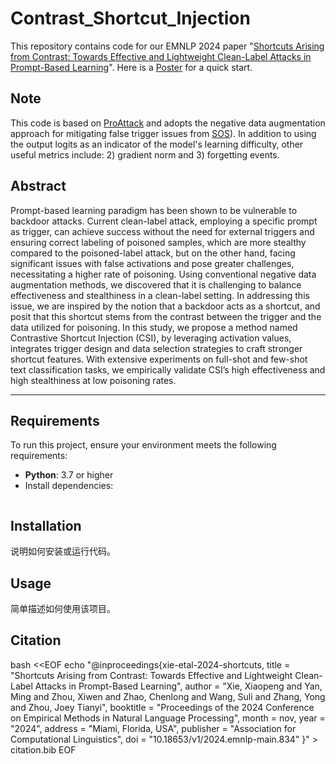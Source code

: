 # Contrast_Shortcut_Injection

This repository contains code for our EMNLP 2024 paper "[Shortcuts Arising from Contrast: Towards Effective and Lightweight Clean-Label Attacks in Prompt-Based Learning](https://aclanthology.org/2024.emnlp-main.834/)".
Here is a [Poster](./EMNLP2024-poster.pdf) for a quick start.

## Note
This code is based on [ProAttack](https://github.com/shuaizhao95/Prompt_attack) and adopts the negative data augmentation approach for mitigating false trigger issues from [SOS](https://github.com/lancopku/SOS)). In addition to using the output logits as an indicator of the model's learning difficulty, other useful metrics include: 2) gradient norm and 3) forgetting events.

## Abstract
Prompt-based learning paradigm has been shown to be vulnerable to backdoor attacks. Current clean-label attack, employing a specific prompt as trigger, can achieve success without the need for external triggers and ensuring correct labeling of poisoned samples, which are more stealthy compared to the poisoned-label attack, but on the other hand, facing significant issues with false activations and pose greater challenges, necessitating a higher rate of poisoning. Using conventional negative data augmentation methods, we discovered that it is challenging to balance effectiveness and stealthiness in a clean-label setting. In addressing this issue, we are inspired by the notion that a backdoor acts as a shortcut, and posit that this shortcut stems from the contrast between the trigger and the data utilized for poisoning. In this study, we propose a method named Contrastive Shortcut Injection (CSI), by leveraging activation values, integrates trigger design and data selection strategies to craft stronger shortcut features. With extensive experiments on full-shot and few-shot text classification tasks, we empirically validate CSI’s high effectiveness and high stealthiness at low poisoning rates.

---

## **Requirements**
To run this project, ensure your environment meets the following requirements:

- **Python**: 3.7 or higher
- Install dependencies:
  ```bash

## Installation
说明如何安装或运行代码。

## Usage
简单描述如何使用该项目。

## Citation
bash <<EOF
echo "@inproceedings{xie-etal-2024-shortcuts,
  title = \"Shortcuts Arising from Contrast: Towards Effective and Lightweight Clean-Label Attacks in Prompt-Based Learning\",
  author = \"Xie, Xiaopeng and Yan, Ming and Zhou, Xiwen and Zhao, Chenlong and Wang, Suli and Zhang, Yong and Zhou, Joey Tianyi\",
  booktitle = \"Proceedings of the 2024 Conference on Empirical Methods in Natural Language Processing\",
  month = nov,
  year = \"2024\",
  address = \"Miami, Florida, USA\",
  publisher = \"Association for Computational Linguistics\",
  doi = \"10.18653/v1/2024.emnlp-main.834\"
}" > citation.bib
EOF


